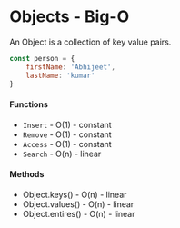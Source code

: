 # Objects - Big-O
An Object is a collection of key value pairs.
```javascript
const person = {
    firstName: 'Abhijeet',
    lastName: 'kumar'
}
```
#### Functions
- `Insert` - O(1) - constant
- `Remove` - O(1) - constant
- `Access` - O(1) - constant
- `Search` - O(n) - linear

#### Methods
- Object.keys() - O(n) - linear
- Object.values() - O(n) - linear
- Object.entires() - O(n) - linear